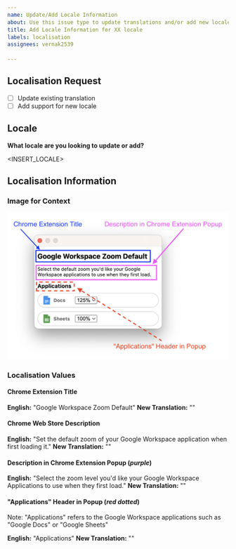 ```yaml
---
name: Update/Add Locale Information
about: Use this issue type to update translations and/or add new locale support
title: Add Locale Information for XX locale
labels: localisation
assignees: vernak2539

---
```


## Localisation Request

- [ ] Update existing translation
- [ ] Add support for new locale

## Locale

**What locale are you looking to update or add?**

<INSERT_LOCALE>

## Localisation Information

### Image for Context

![](./img-localisation-context.png)

### Localisation Values

#### Chrome Extension Title

**English:** "Google Workspace Zoom Default"
**New Translation:** "<INSERT>"

#### Chrome Web Store Description

**English:** "Set the default zoom of your Google Workspace application when first loading it."
**New Translation:** "<INSERT>"

#### Description in Chrome Extension Popup (_purple_)

**English:** "Select the zoom level you'd like your Google Workspace Applications to use when they first load."
**New Translation:** "<INSERT>"

#### "Applications" Header in Popup (_red dotted_)

Note: "Applications" refers to the Google Workspace applications such as "Google Docs" or "Google Sheets"

**English:** "Applications"
**New Translation:** "<INSERT>"
